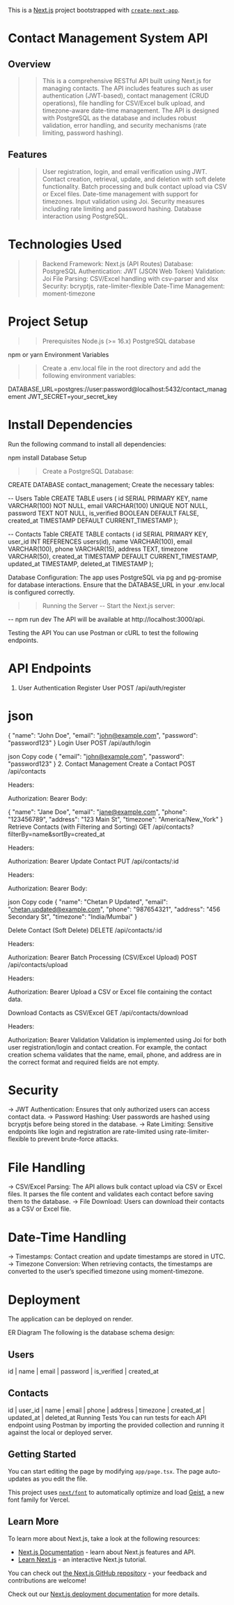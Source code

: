 This is a [Next.js](https://nextjs.org) project bootstrapped with [`create-next-app`](https://nextjs.org/docs/app/api-reference/cli/create-next-app).
# Contact Management System API

## Overview
>> This is a comprehensive RESTful API built using Next.js for managing contacts. The API includes features such as user authentication (JWT-based), contact management (CRUD operations), file handling for CSV/Excel bulk upload, and timezone-aware date-time management. The API is designed with PostgreSQL as the database and includes robust validation, error handling, and security mechanisms (rate limiting, password hashing).

## Features

>> User registration, login, and email verification using JWT.
>> Contact creation, retrieval, update, and deletion with soft delete functionality.
>> Batch processing and bulk contact upload via CSV or Excel files.
>> Date-time management with support for timezones.
>> Input validation using Joi.
>> Security measures including rate limiting and password hashing.
>> Database interaction using PostgreSQL.

# Technologies Used
>> Backend Framework: Next.js (API Routes)
>> Database: PostgreSQL
>> Authentication: JWT (JSON Web Token)
>> Validation: Joi
>> File Parsing: CSV/Excel handling with csv-parser and xlsx
>> Security: bcryptjs, rate-limiter-flexible
>> Date-Time Management: moment-timezone

# Project Setup
>> Prerequisites
Node.js (>= 16.x)
PostgreSQL database

npm or yarn
Environment Variables

>> Create a .env.local file in the root directory and add the following environment variables:

DATABASE_URL=postgres://user:password@localhost:5432/contact_management
JWT_SECRET=your_secret_key

# Install Dependencies
Run the following command to install all dependencies:

npm install
Database Setup
>> Create a PostgreSQL Database:

CREATE DATABASE contact_management;
Create the necessary tables:

-- Users Table
CREATE TABLE users (
    id SERIAL PRIMARY KEY,
    name VARCHAR(100) NOT NULL,
    email VARCHAR(100) UNIQUE NOT NULL,
    password TEXT NOT NULL,
    is_verified BOOLEAN DEFAULT FALSE,
    created_at TIMESTAMP DEFAULT CURRENT_TIMESTAMP
);

-- Contacts Table
CREATE TABLE contacts (
    id SERIAL PRIMARY KEY,
    user_id INT REFERENCES users(id),
    name VARCHAR(100),
    email VARCHAR(100),
    phone VARCHAR(15),
    address TEXT,
    timezone VARCHAR(50),
    created_at TIMESTAMP DEFAULT CURRENT_TIMESTAMP,
    updated_at TIMESTAMP,
    deleted_at TIMESTAMP
);

Database Configuration: The app uses PostgreSQL via pg and pg-promise for database interactions. Ensure that the DATABASE_URL in your .env.local is configured correctly.

>> Running the Server
-- Start the Next.js server:

-- npm run dev
The API will be available at http://localhost:3000/api.

Testing the API
You can use Postman or cURL to test the following endpoints.

# API Endpoints
1. User Authentication
Register User
POST /api/auth/register

# json

{
  "name": "John Doe",
  "email": "john@example.com",
  "password": "password123"
}
Login User
POST /api/auth/login

json
Copy code
{
  "email": "john@example.com",
  "password": "password123"
}
2. Contact Management
Create a Contact
POST /api/contacts

Headers:

Authorization: Bearer <JWT-Token>
Body:

{
  "name": "Jane Doe",
  "email": "jane@example.com",
  "phone": "123456789",
  "address": "123 Main St",
  "timezone": "America/New_York"
}
Retrieve Contacts (with Filtering and Sorting)
GET /api/contacts?filterBy=name&sortBy=created_at

Headers:

Authorization: Bearer <JWT-Token>
Update Contact
PUT /api/contacts/:id

Headers:

Authorization: Bearer <JWT-Token>
Body:

json
Copy code
{
  "name": "Chetan P Updated",
  "email": "chetan.updated@example.com",
  "phone": "987654321",
  "address": "456 Secondary St",
  "timezone": "India/Mumbai"
}

Delete Contact (Soft Delete)
DELETE /api/contacts/:id

Headers:

Authorization: Bearer <JWT-Token>
Batch Processing (CSV/Excel Upload)
POST /api/contacts/upload

Headers:

Authorization: Bearer <JWT-Token>
Upload a CSV or Excel file containing the contact data.

Download Contacts as CSV/Excel
GET /api/contacts/download

Headers:

Authorization: Bearer <JWT-Token>
Validation
Validation is implemented using Joi for both user registration/login and contact creation. For example, the contact creation schema validates that the name, email, phone, and address are in the correct format and required fields are not empty.

# Security
-> JWT Authentication: Ensures that only authorized users can access contact data.
-> Password Hashing: User passwords are hashed using bcryptjs before being stored in the database.
-> Rate Limiting: Sensitive endpoints like login and registration are rate-limited using rate-limiter-flexible to prevent brute-force attacks.

# File Handling
-> CSV/Excel Parsing: The API allows bulk contact upload via CSV or Excel files. It parses the file content and validates each contact before saving them to the database.
-> File Download: Users can download their contacts as a CSV or Excel file.

# Date-Time Handling
-> Timestamps: Contact creation and update timestamps are stored in UTC.
-> Timezone Conversion: When retrieving contacts, the timestamps are converted to the user’s specified timezone using moment-timezone.

# Deployment
The application can be deployed on render.


ER Diagram
The following is the database schema design:


Users
------------------------
id | name | email | password | is_verified | created_at

Contacts
-----------------------------------------------
id | user_id | name | email | phone | address | timezone | created_at | updated_at | deleted_at
Running Tests
You can run tests for each API endpoint using Postman by importing the provided collection and running it against the local or deployed server.



## Getting Started


You can start editing the page by modifying `app/page.tsx`. The page auto-updates as you edit the file.

This project uses [`next/font`](https://nextjs.org/docs/app/building-your-application/optimizing/fonts) to automatically optimize and load [Geist](https://vercel.com/font), a new font family for Vercel.

## Learn More

To learn more about Next.js, take a look at the following resources:

- [Next.js Documentation](https://nextjs.org/docs) - learn about Next.js features and API.
- [Learn Next.js](https://nextjs.org/learn) - an interactive Next.js tutorial.

You can check out [the Next.js GitHub repository](https://github.com/vercel/next.js) - your feedback and contributions are welcome!


Check out our [Next.js deployment documentation](https://nextjs.org/docs/app/building-your-application/deploying) for more details.
